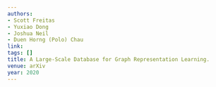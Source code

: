 ```yaml
---
authors:
- Scott Freitas
- Yuxiao Dong
- Joshua Neil
- Duen Horng (Polo) Chau
link:
tags: []
title: A Large-Scale Database for Graph Representation Learning.
venue: arXiv
year: 2020
---
```

